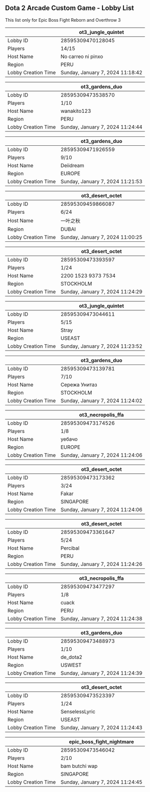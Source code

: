 ## Dota 2 Arcade Custom Game - Lobby List

This list only for Epic Boss Fight Reborn and Overthrow 3

|  | ot3_jungle_quintet |
| ------ | ------ |
| Lobby ID | 28595309470128045 |
| Players | 14/15 |
| Host Name | No carreo ni pinxo |
| Region | PERU |
| Lobby Creation Time | Sunday, January 7, 2024 11:18:42 |


|  | ot3_gardens_duo |
| ------ | ------ |
| Lobby ID | 28595309473538570 |
| Players | 1/10 |
| Host Name | wanakito123 |
| Region | PERU |
| Lobby Creation Time | Sunday, January 7, 2024 11:24:44 |


|  | ot3_gardens_duo |
| ------ | ------ |
| Lobby ID | 28595309471926559 |
| Players | 9/10 |
| Host Name | Deiidream |
| Region | EUROPE |
| Lobby Creation Time | Sunday, January 7, 2024 11:21:53 |


|  | ot3_desert_octet |
| ------ | ------ |
| Lobby ID | 28595309459866087 |
| Players | 6/24 |
| Host Name | 一叶之秋 |
| Region | DUBAI |
| Lobby Creation Time | Sunday, January 7, 2024 11:00:25 |


|  | ot3_desert_octet |
| ------ | ------ |
| Lobby ID | 28595309473393597 |
| Players | 1/24 |
| Host Name | 2200 1523 9373 7534 |
| Region | STOCKHOLM |
| Lobby Creation Time | Sunday, January 7, 2024 11:24:29 |


|  | ot3_jungle_quintet |
| ------ | ------ |
| Lobby ID | 28595309473044611 |
| Players | 5/15 |
| Host Name | Stray |
| Region | USEAST |
| Lobby Creation Time | Sunday, January 7, 2024 11:23:52 |


|  | ot3_gardens_duo |
| ------ | ------ |
| Lobby ID | 28595309473139781 |
| Players | 7/10 |
| Host Name | Сережа Унитаз |
| Region | STOCKHOLM |
| Lobby Creation Time | Sunday, January 7, 2024 11:24:02 |


|  | ot3_necropolis_ffa |
| ------ | ------ |
| Lobby ID | 28595309473174526 |
| Players | 1/8 |
| Host Name | уебачо |
| Region | EUROPE |
| Lobby Creation Time | Sunday, January 7, 2024 11:24:06 |


|  | ot3_desert_octet |
| ------ | ------ |
| Lobby ID | 28595309473173362 |
| Players | 3/24 |
| Host Name | Fakar |
| Region | SINGAPORE |
| Lobby Creation Time | Sunday, January 7, 2024 11:24:06 |


|  | ot3_desert_octet |
| ------ | ------ |
| Lobby ID | 28595309473361647 |
| Players | 5/24 |
| Host Name | Percibal |
| Region | PERU |
| Lobby Creation Time | Sunday, January 7, 2024 11:24:26 |


|  | ot3_necropolis_ffa |
| ------ | ------ |
| Lobby ID | 28595309473477297 |
| Players | 1/8 |
| Host Name | cuack |
| Region | PERU |
| Lobby Creation Time | Sunday, January 7, 2024 11:24:38 |


|  | ot3_gardens_duo |
| ------ | ------ |
| Lobby ID | 28595309473488973 |
| Players | 1/10 |
| Host Name | de_dota2 |
| Region | USWEST |
| Lobby Creation Time | Sunday, January 7, 2024 11:24:39 |


|  | ot3_desert_octet |
| ------ | ------ |
| Lobby ID | 28595309473523397 |
| Players | 1/24 |
| Host Name | SenselessLyric |
| Region | USEAST |
| Lobby Creation Time | Sunday, January 7, 2024 11:24:43 |


|  | epic_boss_fight_nightmare |
| ------ | ------ |
| Lobby ID | 28595309473546042 |
| Players | 2/10 |
| Host Name | bam butchi wap |
| Region | SINGAPORE |
| Lobby Creation Time | Sunday, January 7, 2024 11:24:45 |


